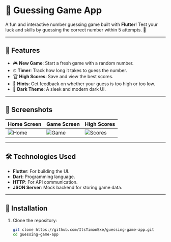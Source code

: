 # 🌙 Guessing Game App

A fun and interactive number guessing game built with **Flutter**! Test your luck and skills by guessing the correct number within 5 attempts. 🎉

---

## 🚀 Features

- 🎮 **New Game**: Start a fresh game with a random number.
- ⏱ **Timer**: Track how long it takes to guess the number.
- 🏆 **High Scores**: Save and view the best scores.
- 🔢 **Hints**: Get feedback on whether your guess is too high or too low.
- 🌌 **Dark Theme**: A sleek and modern dark UI.

---

## 📸 Screenshots

| Home Screen | Game Screen | High Scores |
|-------------|-------------|-------------|
| ![Home]([https://via.placeholder.com/150](https://github.com/ItsTimonExe/GuessGame/blob/master/Capture%20d'%C3%A9cran%202025-05-15%20171844.png)) | ![Game](https://via.placeholder.com/150) | ![Scores](https://via.placeholder.com/150) |

---

## 🛠️ Technologies Used

- **Flutter**: For building the UI.
- **Dart**: Programming language.
- **HTTP**: For API communication.
- **JSON Server**: Mock backend for storing game data.

---

## 🔧 Installation

1. Clone the repository:
   ```bash
   git clone https://github.com/ItsTimonExe/guessing-game-app.git
   cd guessing-game-app
